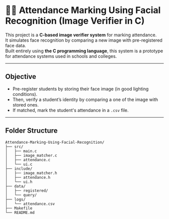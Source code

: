 # 🧑‍💻 Attendance Marking Using Facial Recognition (Image Verifier in C)

This project is a **C-based image verifier system** for marking attendance.  
It simulates face recognition by comparing a new image with pre-registered face data.  
Built entirely using **the C programming language**, this system is a prototype for attendance systems used in schools and colleges.



-------



## Objective

- Pre-register students by storing their face image (in good lighting conditions).
- Then, verify a student’s identity by comparing a one of the image with stored ones.
- If matched, mark the student's attendance in a `.csv` file.

---

## Folder Structure

```
Attendance-Marking-Using-Facial-Recognition/
├── src/
│   ├── main.c
│   ├── image_matcher.c
│   ├── attendance.c
│   └── ui.c
├── include/
│   ├── image_matcher.h
│   ├── attendance.h
│   └── ui.h
├── data/
│   ├── registered/
│   └── query/
├── logs/
│   └── attendance.csv
├── Makefile
└── README.md
```


